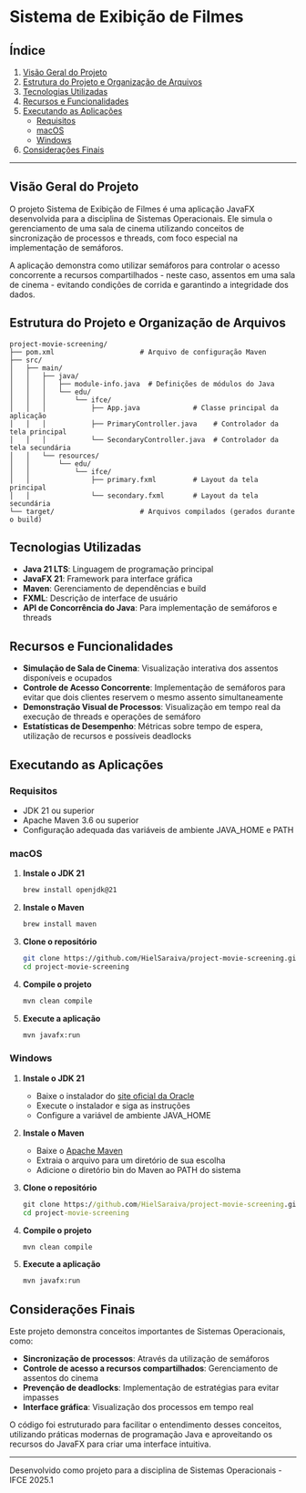 # Sistema de Exibição de Filmes

## Índice

1. [Visão Geral do Projeto](#visão-geral-do-projeto)
2. [Estrutura do Projeto e Organização de Arquivos](#estrutura-do-projeto-e-organização-de-arquivos)
3. [Tecnologias Utilizadas](#tecnologias-utilizadas)
4. [Recursos e Funcionalidades](#recursos-e-funcionalidades)
5. [Executando as Aplicações](#executando-as-aplicações)
      - [Requisitos](#requisitos)
      - [macOS](#macos)
      - [Windows](#windows)
6. [Considerações Finais](#considerações-finais)

---

## Visão Geral do Projeto

O projeto Sistema de Exibição de Filmes é uma aplicação JavaFX desenvolvida para a disciplina de Sistemas Operacionais. Ele simula o gerenciamento de uma sala de cinema utilizando conceitos de sincronização de processos e threads, com foco especial na implementação de semáforos.

A aplicação demonstra como utilizar semáforos para controlar o acesso concorrente a recursos compartilhados - neste caso, assentos em uma sala de cinema - evitando condições de corrida e garantindo a integridade dos dados.

## Estrutura do Projeto e Organização de Arquivos

```
project-movie-screening/
├── pom.xml                     # Arquivo de configuração Maven
├── src/
│   ├── main/
│   │   ├── java/
│   │   │   ├── module-info.java  # Definições de módulos do Java
│   │   │   └── edu/
│   │   │       └── ifce/
│   │   │           ├── App.java             # Classe principal da aplicação
│   │   │           ├── PrimaryController.java    # Controlador da tela principal
│   │   │           └── SecondaryController.java  # Controlador da tela secundária
│   │   └── resources/
│   │       └── edu/
│   │           └── ifce/
│   │               ├── primary.fxml         # Layout da tela principal
│   │               └── secondary.fxml       # Layout da tela secundária
└── target/                     # Arquivos compilados (gerados durante o build)
```

## Tecnologias Utilizadas

- **Java 21 LTS**: Linguagem de programação principal
- **JavaFX 21**: Framework para interface gráfica
- **Maven**: Gerenciamento de dependências e build
- **FXML**: Descrição de interface de usuário
- **API de Concorrência do Java**: Para implementação de semáforos e threads

## Recursos e Funcionalidades

- **Simulação de Sala de Cinema**: Visualização interativa dos assentos disponíveis e ocupados
- **Controle de Acesso Concorrente**: Implementação de semáforos para evitar que dois clientes reservem o mesmo assento simultaneamente
- **Demonstração Visual de Processos**: Visualização em tempo real da execução de threads e operações de semáforo
- **Estatísticas de Desempenho**: Métricas sobre tempo de espera, utilização de recursos e possíveis deadlocks

## Executando as Aplicações

### Requisitos

- JDK 21 ou superior
- Apache Maven 3.6 ou superior
- Configuração adequada das variáveis de ambiente JAVA_HOME e PATH

### macOS

1. **Instale o JDK 21**
   ```zsh
   brew install openjdk@21
   ```

2. **Instale o Maven**
   ```zsh
   brew install maven
   ```

3. **Clone o repositório**
   ```zsh
   git clone https://github.com/HielSaraiva/project-movie-screening.git
   cd project-movie-screening
   ```

4. **Compile o projeto**
   ```zsh
   mvn clean compile
   ```

5. **Execute a aplicação**
   ```zsh
   mvn javafx:run
   ```

### Windows

1. **Instale o JDK 21**
   - Baixe o instalador do [site oficial da Oracle](https://www.oracle.com/java/technologies/javase/jdk23-archive-downloads.html)
   - Execute o instalador e siga as instruções
   - Configure a variável de ambiente JAVA_HOME

2. **Instale o Maven**
   - Baixe o [Apache Maven](https://maven.apache.org/download.cgi)
   - Extraia o arquivo para um diretório de sua escolha
   - Adicione o diretório bin do Maven ao PATH do sistema

3. **Clone o repositório**
   ```cmd
   git clone https://github.com/HielSaraiva/project-movie-screening.git
   cd project-movie-screening
   ```

4. **Compile o projeto**
   ```cmd
   mvn clean compile
   ```

5. **Execute a aplicação**
   ```cmd
   mvn javafx:run
   ```

## Considerações Finais

Este projeto demonstra conceitos importantes de Sistemas Operacionais, como:

- **Sincronização de processos**: Através da utilização de semáforos
- **Controle de acesso a recursos compartilhados**: Gerenciamento de assentos do cinema
- **Prevenção de deadlocks**: Implementação de estratégias para evitar impasses
- **Interface gráfica**: Visualização dos processos em tempo real

O código foi estruturado para facilitar o entendimento desses conceitos, utilizando práticas modernas de programação Java e aproveitando os recursos do JavaFX para criar uma interface intuitiva.

---

Desenvolvido como projeto para a disciplina de Sistemas Operacionais - IFCE 2025.1
